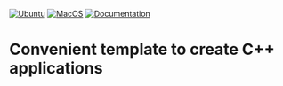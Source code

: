 [![Ubuntu](https://github.com/threadpoolexecutor/cmake_template/workflows/Ubuntu/badge.svg)](https://github.com/nlohmann/json/actions?query=workflow%3AUbuntu)
[![MacOS](https://github.com/threadpoolexecutor/cmake_template/workflows/MacOS/badge.svg)](https://github.com/nlohmann/json/actions?query=workflow%3AmacOS)
[![Documentation](https://img.shields.io/badge/docs-doxygen-black.svg)](https://threadpoolexecutor.github.io/cmake_template/index.html)

# Convenient template to create C++ applications
